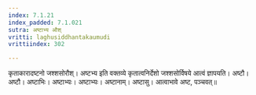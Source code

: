 ```yaml
---
index: 7.1.21
index_padded: 7.1.021
sutra: अष्टाभ्य औश्
vritti: laghusiddhantakaumudi
vrittiindex: 302

---
```

कृताकारादष्टनो जश्शसोरौश्। अष्टभ्य इति वक्तव्ये कृतात्वनिर्देशो जश्शसोर्विषये आत्वं ज्ञापयति। अष्टौ। अष्टौ। अष्टाभिः। अष्टाभ्यः। अष्टाभ्यः। अष्टानाम्। अष्टासु। आत्वाभावे अष्ट, पञ्चवत्॥